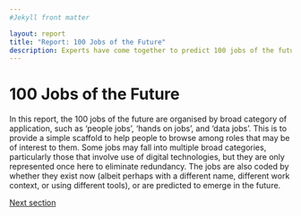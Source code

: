 ```yaml
---
#Jekyll front matter

layout: report
title: "Report: 100 Jobs of the Future"
description: Experts have come together to predict 100 jobs of the future.
---
```

<h1>100 Jobs of the Future</h1>

In this report, the 100 jobs of the future are organised by broad category of application, such as ‘people jobs’, ‘hands on jobs’, and ‘data jobs’. This is to provide a simple scaffold to help people to browse among roles that may be of interest to them. Some jobs may fall into multiple broad categories, particularly those that involve use of digital technologies, but they are only represented once here to eliminate redundancy. The jobs are also coded by whether they exist now (albeit perhaps with a different name, different work context, or using different tools), or are predicted to emerge in the future.

<p class="report-pagination"><a class="button chevron" href="/report/references/">Next section</a></p>
